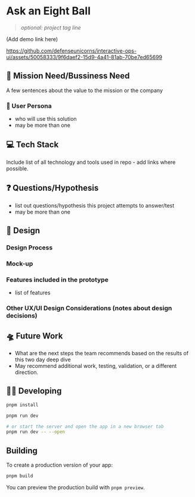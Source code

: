 # Ask an Eight Ball

> _optional: project tag line_

(Add demo link here)

https://github.com/defenseunicorns/interactive-ops-ui/assets/50058333/9f6daef2-15d9-4a41-81ab-70be7ed65699

## 🚀 Mission Need/Bussiness Need

A few sentences about the value to the mission or the company

### 👥 User Persona

- who will use this solution
- may be more than one

## 💻 Tech Stack

Include list of all technology and tools used in repo - add links where possible.

## ❓ Questions/Hypothesis

- list out questions/hypothesis this project attempts to answer/test
- may be more than one

## 🌼 Design

### Design Process

### Mock-up

### Features included in the prototype

- list of features

### Other UX/UI Design Considerations (notes about design decisions)

## 🛸 Future Work

- What are the next steps the team recommends based on the results of this two day deep dive
- May recommend additional work, testing, validation, or a different direction. 

## 🧑‍💻 Developing

```bash
pnpm install

pnpm run dev

# or start the server and open the app in a new browser tab
pnpm run dev -- --open
```

## Building

To create a production version of your app:

```bash
pnpm build
```

You can preview the production build with `pnpm preview`.